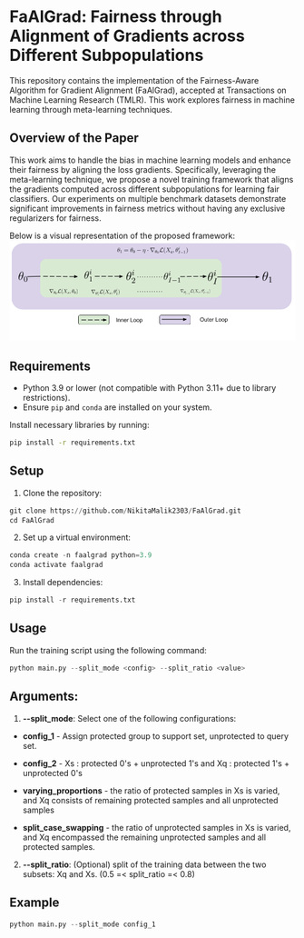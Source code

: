 # FaAlGrad: Fairness through Alignment of Gradients across Different Subpopulations

This repository contains the implementation of the Fairness-Aware Algorithm for Gradient Alignment (FaAlGrad), accepted at Transactions on Machine Learning Research (TMLR). This work explores fairness in machine learning through meta-learning techniques.

## Overview of the Paper

This work aims to handle the bias in machine learning models and enhance their fairness by aligning the loss gradients. Specifically, leveraging the meta-learning technique, we propose a novel training framework that aligns the gradients computed across different subpopulations for learning fair classifiers. Our experiments on multiple benchmark datasets demonstrate significant improvements in fairness metrics without having any exclusive regularizers for fairness. 

Below is a visual representation of the proposed framework:
![FaAlGrad](figures/FaAlGrad_Diagram.png)

## Requirements

- Python 3.9 or lower (not compatible with Python 3.11+ due to library restrictions).
- Ensure `pip` and `conda` are installed on your system.

Install necessary libraries by running:
```bash
pip install -r requirements.txt
```

## Setup

1) Clone the repository: 
```python
git clone https://github.com/NikitaMalik2303/FaAlGrad.git
cd FaAlGrad
```
2) Set up a virtual environment:
```python
conda create -n faalgrad python=3.9
conda activate faalgrad
```
3) Install dependencies:
```python
pip install -r requirements.txt
```

## Usage

Run the training script using the following command:
```python
python main.py --split_mode <config> --split_ratio <value>
```

## Arguments:

1) **--split_mode**: Select one of the following configurations:

- **config_1** - Assign protected group to support set, unprotected to query set.

- **config_2** - Xs : protected 0's + unprotected 1's and Xq : protected 1's + unprotected 0's

- **varying_proportions** - the ratio of protected samples in Xs is varied, and Xq consists of remaining protected samples and all unprotected samples 

- **split_case_swapping** - the ratio of unprotected samples in Xs is varied, and Xq encompassed the remaining unprotected samples and all protected samples.

2) **--split_ratio**: (Optional) split of the training data between the two subsets: Xq and Xs. (0.5 =< split_ratio =< 0.8)

## Example

```python
python main.py --split_mode config_1
```